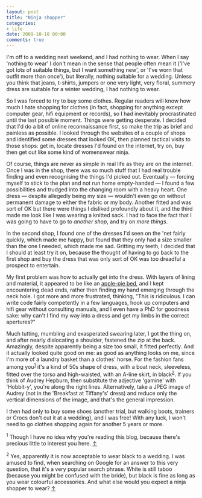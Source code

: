 ```yaml
---
layout: post
title: "Ninja shopper"
categories:
- life
date: 2009-10-18 00:00
comments: true
---
```


<p>I'm off to a wedding next weekend, and I had nothing to wear. When I say 'nothing to wear' I don't mean in the sense that people often mean it ('I've got lots of suitable things, but I want something new', or 'I've worn that outfit more than once'), but literally, nothing suitable for a wedding. Unless you think that jeans, t-shirts, jumpers or one very light, very floral, summery dress are suitable for a winter wedding, I had nothing to wear.</p>

<p>So I was forced to try to buy some clothes. Regular readers will know how much I hate shopping for clothes (in fact, shopping for anything except computer gear, hifi equipment or records), so I had inevitably procrastinated until the last possible moment. Things were getting desperate. I decided that I'd do a bit of online reconnaissance first, so make the trip as brief and painless as possible. I looked through the websites of a couple of shops and identified some dresses that looked OK, then planned tactical visits to those shops: get in, locate dresses I'd found on the internet, try on, buy then get out like some kind of womenswear ninja.</p>

<p>Of course, things are never as simple in real life as they are on the internet. Once I was in the shop, there was so much stuff that I had real trouble finding and even recognising the things I'd picked out. Eventually &mdash; forcing myself to stick to the plan and not run home empty-handed &mdash; I found a few possibilities and trudged into the changing room with a heavy heart. One dress &mdash; despite allegedly being my size &mdash; wouldn't even go on without permanent damage to either the fabric or my body. Another fitted and was sort of OK but there were things I disliked profoundly about it, and the third made me look like I was wearing a knitted sack. I had to face the fact that I was going to have to go to <em>another shop</em>, and try on <em>more things</em>.</p>

<p>In the second shop, I found one of the dresses I'd seen on the 'net fairly quickly, which made me happy, but found that they only had a size smaller than the one I needed, which made me sad. Gritting my teeth, I decided that I should at least try it on, because the thought of having to go back to the first shop and buy the dress that was only sort of OK was too dreadful a prospect to entertain.</p>

<p>My first problem was how to actually get into the dress. With layers of lining and material, it appeared to be like an <a href="http://en.wiktionary.org/wiki/apple-pie_bed">apple-pie bed</a>, and I kept encountering dead ends, rather then finding my hand emerging through the neck hole. I got more and more frustrated, thinking, "This is ridiculous. I can write code fairly competently in a few languages, hook up computers and hifi gear without consulting manuals, and I even have a PhD for goodness sake: why can't I find my way into a dress and get my limbs in the correct apertures?"</p>

<p>Much tutting, mumbling and exasperated swearing later, I got the thing on, and after nearly dislocating a shoulder, fastened the zip at the back. Amazingly, despite apparently being a size too small, it fitted perfectly. And it actually looked quite good on me: as good as anything looks on me, since I'm more of a laundry basket than a clothes' horse. For the fashion fans among you<sup id="r1-181009"><a href="#f1-181009">1</a></sup> it's a kind of 50s shape of dress, with a boat neck, sleeveless, fitted over the torso and high-waisted, with an A-line skirt, in black<sup id="r2-181009"><a href="#f2-181009">2</a></sup>. If you think of Audrey Hepburn, then substitute the adjective 'gamine' with 'Hobbit-y', you're along the right lines. Alternatively, take a JPEG image of Audrey (not in the 'Breakfast at Tiffany's' dress) and reduce only the vertical dimensions of the image, and that's the general impression.</p>

<p>I then had only to buy some shoes (another trial, but walking boots, trainers or Crocs don't cut it at a wedding), and I was free! With any luck, I won't need to go clothes shopping again for another 5 years or more.</p>

<p><sup id="f1-181009">1</sup> Though I have no idea why you're reading this blog, because there's precious little to interest you here. <a href="#r1-181009">&uarr;</a></p>

<p><sup id="f2-181009">2</sup> Yes, apparently it is now acceptable to wear black to a wedding. I was amused to find, when searching on Google for an answer to this very question, that it's a very popular search phrase. White is still taboo (because you might be confused with the bride), but black is fine as long as you wear colourful accessories. And what else would you expect a ninja shopper to wear? <a href="#r2-181009">&uarr;</a></p>



